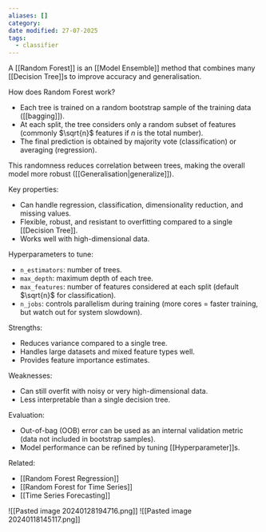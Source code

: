 ```yaml
---
aliases: []
category:
date modified: 27-07-2025
tags:
  - classifier
---
```


A [[Random Forest]] is an [[Model Ensemble]] method that combines many [[Decision Tree]]s to improve accuracy and generalisation.

How does Random Forest work?

* Each tree is trained on a random bootstrap sample of the training data ([[bagging]]).
* At each split, the tree considers only a random subset of features (commonly $\sqrt{n}$ features if $n$ is the total number).
* The final prediction is obtained by majority vote (classification) or averaging (regression).

This randomness reduces correlation between trees, making the overall model more robust ([[Generalisation|generalize]]).

Key properties:
* Can handle regression, classification, dimensionality reduction, and missing values.
* Flexible, robust, and resistant to overfitting compared to a single [[Decision Tree]].
* Works well with high-dimensional data.

Hyperparameters to tune:

* `n_estimators`: number of trees.
* `max_depth`: maximum depth of each tree.
* `max_features`: number of features considered at each split (default $\sqrt{n}$ for classification).
* `n_jobs`: controls parallelism during training (more cores = faster training, but watch out for system slowdown).

Strengths:
* Reduces variance compared to a single tree.
* Handles large datasets and mixed feature types well.
* Provides feature importance estimates.

Weaknesses:
* Can still overfit with noisy or very high-dimensional data.
* Less interpretable than a single decision tree.

Evaluation:
* Out-of-bag (OOB) error can be used as an internal validation metric (data not included in bootstrap samples).
* Model performance can be refined by tuning [[Hyperparameter]]s.

Related:
- [[Random Forest Regression]]
- [[Random Forest for Time Series]]
- [[Time Series Forecasting]]


![[Pasted image 20240128194716.png]]
![[Pasted image 20240118145117.png]]
